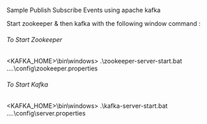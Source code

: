 Sample Publish Subscribe Events using apache kafka

Start zookeeper & then kafka with the following window command :
###### To Start Zookeeper
<KAFKA_HOME>\bin\windows> .\zookeeper-server-start.bat ..\..\config\zookeeper.properties
###### To Start Kafka
<KAFKA_HOME>\bin\windows> .\kafka-server-start.bat ..\..\config\server.properties
